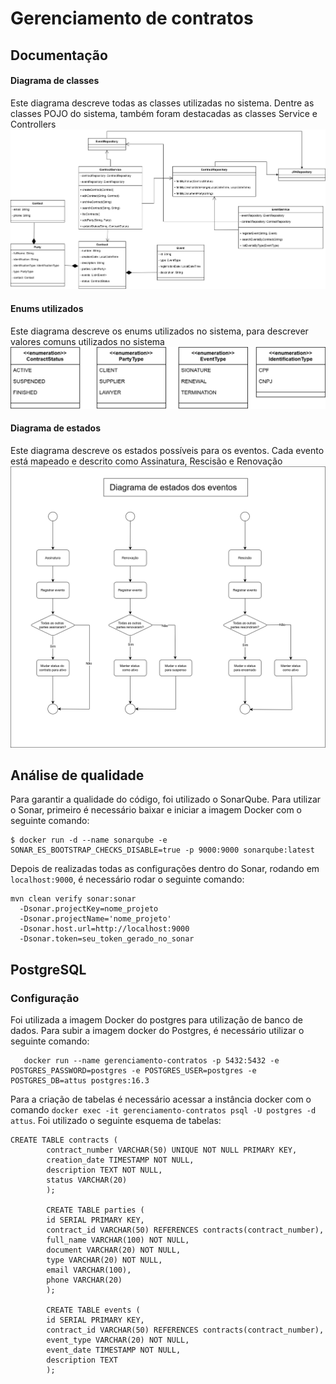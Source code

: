 # Gerenciamento de contratos

## Documentação
#### Diagrama de classes
Este diagrama descreve todas as classes utilizadas no sistema. Dentre as classes POJO do sistema, também foram destacadas as classes Service e Controllers
![Diagrama de classes](src/main/resources/docs/png_docs/classes.png)
#### Enums utilizados
Este diagrama descreve os enums utilizados no sistema, para descrever valores comuns utilizados no sistema
![Diagrama de classes enum](src/main/resources/docs/png_docs/enums.png)
#### Diagrama de estados
Este diagrama descreve os estados possíveis para os eventos. Cada evento está mapeado e descrito como Assinatura, Rescisão e Renovação
![Diagrama de estado](src/main/resources/docs/png_docs/state_diagram.png)

## Análise de qualidade
Para garantir a qualidade do código, foi utilizado o SonarQube. Para utilizar o Sonar, primeiro é necessário baixar e iniciar a imagem Docker com o seguinte comando:
```
$ docker run -d --name sonarqube -e SONAR_ES_BOOTSTRAP_CHECKS_DISABLE=true -p 9000:9000 sonarqube:latest
```

Depois de realizadas todas as configurações dentro do Sonar, rodando em `localhost:9000`, é necessário rodar o seguinte comando:
``` 
mvn clean verify sonar:sonar 
  -Dsonar.projectKey=nome_projeto 
  -Dsonar.projectName='nome_projeto' 
  -Dsonar.host.url=http://localhost:9000 
  -Dsonar.token=seu_token_gerado_no_sonar
```

## PostgreSQL
### Configuração
Foi utilizada a imagem Docker do postgres para utilização de banco de dados. Para subir a imagem docker do Postgres, é necessário utilizar o seguinte comando:
```
   docker run --name gerenciamento-contratos -p 5432:5432 -e POSTGRES_PASSWORD=postgres -e POSTGRES_USER=postgres -e POSTGRES_DB=attus postgres:16.3
```
Para a criação de tabelas é necessário acessar a instância docker com o comando `docker exec -it gerenciamento-contratos psql -U postgres -d attus`. Foi utilizado o seguinte esquema de tabelas:
```
CREATE TABLE contracts (
        contract_number VARCHAR(50) UNIQUE NOT NULL PRIMARY KEY,
        creation_date TIMESTAMP NOT NULL,
        description TEXT NOT NULL,
        status VARCHAR(20)
        );

        CREATE TABLE parties (
        id SERIAL PRIMARY KEY,
        contract_id VARCHAR(50) REFERENCES contracts(contract_number),
        full_name VARCHAR(100) NOT NULL,
        document VARCHAR(20) NOT NULL,
        type VARCHAR(20) NOT NULL,
        email VARCHAR(100),
        phone VARCHAR(20)
        );

        CREATE TABLE events (
        id SERIAL PRIMARY KEY,
        contract_id VARCHAR(50) REFERENCES contracts(contract_number),
        event_type VARCHAR(20) NOT NULL,
        event_date TIMESTAMP NOT NULL,
        description TEXT
        );

```

